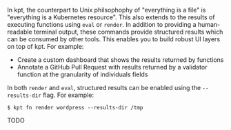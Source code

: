 In kpt, the counterpart to Unix philsophophy of "everything is a file" is "everything is a
Kubernetes resource". This also extends to the results of executing functions using `eval` or
`render`. In addition to providing a human-readable terminal output, these commands provide
structured results which can be consumed by other tools. This enables you to build robust UI layers
on top of kpt. For example:

- Create a custom dashboard that shows the results returned by functions
- Annotate a GitHub Pull Request with results returned by a validator function at the granularity of individuals fields

In both `render` and `eval`, structured results can be enabled using the `--results-dir` flag.
For example:

```shell
$ kpt fn render wordpress --results-dir /tmp
```

TODO
